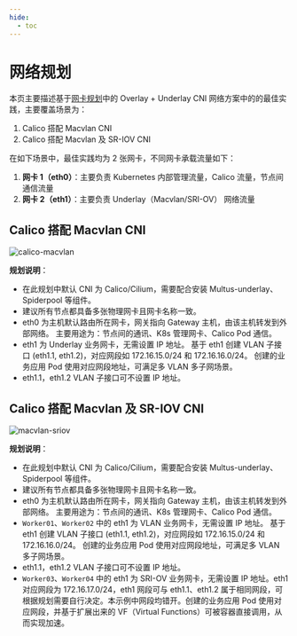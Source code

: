 ```yaml
---
hide:
  - toc
---
```


# 网络规划

本页主要描述基于[网卡规划](./ethplan.md)中的 Overlay + Underlay CNI 网络方案中的的最佳实践，主要覆盖场景为：

1. Calico 搭配 Macvlan CNI
2. Calico 搭配 Macvlan 及 SR-IOV CNI

在如下场景中，最佳实践均为 2 张网卡，不同网卡承载流量如下：

1. **网卡 1（eth0）**：主要负责 Kubernetes 内部管理流量，Calico 流量，节点间通信流量
2. **网卡 2（eth1）**：主要负责 Underlay（Macvlan/SRI-OV） 网络流量

## Calico 搭配 Macvlan CNI

![calico-macvlan](https://docs.daocloud.io/daocloud-docs-images/docs/network/images/calico-macvlan.jpg)

**规划说明**：

- 在此规划中默认 CNI 为 Calico/Cilium，需要配合安装 Multus-underlay、Spiderpool 等组件。
- 建议所有节点都具备多张物理网卡且网卡名称一致。
- eth0 为主机默认路由所在网卡，网关指向 Gateway 主机，由该主机转发到外部网络。
  主要用途为：节点间的通讯、K8s 管理网卡、Calico Pod 通信。
- eth1 为 Underlay 业务网卡，无需设置 IP 地址。
  基于 eth1 创建 VLAN 子接口 (eth1.1, eth1.2)，对应网段如 172.16.15.0/24 和 172.16.16.0/24。
  创建的业务应用 Pod 使用对应网段地址，可满足多 VLAN 多子网场景。
- eth1.1，eth1.2 VLAN 子接口可不设置 IP 地址。

## Calico 搭配 Macvlan 及 SR-IOV CNI

![macvlan-sriov](https://docs.daocloud.io/daocloud-docs-images/docs/network/images/macvlan-sriov.jpg)

**规划说明**：

- 在此规划中默认 CNI 为 Calico/Cilium，需要配合安装 Multus-underlay、Spiderpool 等组件。
- 建议所有节点都具备多张物理网卡且网卡名称一致。
- eth0 为主机默认路由所在网卡，网关指向 Gateway 主机，由该主机转发到外部网络。
  主要用途为：节点间的通讯、K8s 管理网卡、Calico Pod 通信。
- `Worker01`、`Worker02` 中的 eth1 为 VLAN 业务网卡，无需设置 IP 地址。
  基于 eth1 创建 VLAN 子接口 (eth1.1, eth1.2)，对应网段如 172.16.15.0/24 和 172.16.16.0/24。
  创建的业务应用 Pod 使用对应网段地址，可满足多 VLAN 多子网场景。
- eth1.1，eth1.2 VLAN 子接口可不设置 IP 地址。
- `Worker03`、`Worker04` 中的 eth1 为 SRI-OV 业务网卡，无需设置 IP 地址。eth1 对应网段为 172.16.17.0/24，eth1 网段可与 eth1.1、eth1.2 属于相同网段，可根据规划需要自行决定。本示例中网段均错开。创建的业务应用 Pod 使用对应网段，并基于扩展出来的 VF（Virtual Functions）可被容器直接调用，从而实现加速。
